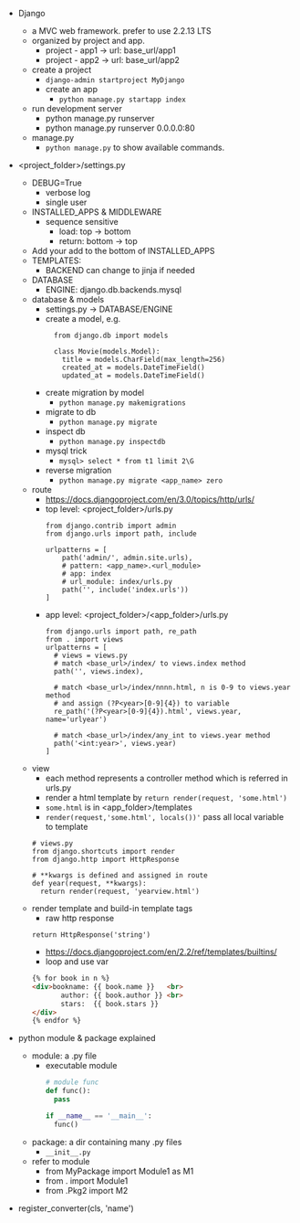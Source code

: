 - Django
  - a MVC web framework. prefer to use 2.2.13 LTS
  - organized by project and app.
    - project - app1 -> url: base_url/app1
    - project - app2 -> url: base_url/app2
  - create a project
    - ```django-admin startproject MyDjango```
    - create an app
      - ```python manage.py startapp index```
  - run development server
    - python manage.py runserver
    - python manage.py runserver 0.0.0.0:80
  - manage.py
    - ```python manage.py``` to show available commands.
- <project_folder>/settings.py
  - DEBUG=True
    - verbose log
    - single user
  - INSTALLED_APPS & MIDDLEWARE
    - sequence sensitive
      - load: top -> bottom
      - return: bottom -> top
  - Add your add to the bottom of INSTALLED_APPS
  - TEMPLATES:
    - BACKEND can change to jinja if needed
  - DATABASE
    - ENGINE: django.db.backends.mysql
  - database & models
    - settings.py -> DATABASE/ENGINE
    - create a model, e.g.
      ```
        from django.db import models
        
        class Movie(models.Model):
          title = models.CharField(max_length=256)
          created_at = models.DateTimeField()
          updated_at = models.DateTimeField()
      ```
    - create migration by model
      - ```python manage.py makemigrations```
    - migrate to db
      - ```python manage.py migrate```
    - inspect db
      - ```python manage.py inspectdb```
    - mysql trick
      - ```mysql> select * from t1 limit 2\G```
    - reverse migration
      - ```python manage.py migrate <app_name> zero```
  - route
    - https://docs.djangoproject.com/en/3.0/topics/http/urls/
    - top level: <project_folder>/urls.py
      ```
      from django.contrib import admin
      from django.urls import path, include
    
      urlpatterns = [
          path('admin/', admin.site.urls),
          # pattern: <app_name>.<url_module>
          # app: index
          # url_module: index/urls.py
          path('', include('index.urls'))
      ]
      ```   
    - app level: <project_folder>/<app_folder>/urls.py
      ```
      from django.urls import path, re_path
      from . import views
      urlpatterns = [
        # views = views.py
        # match <base_url>/index/ to views.index method
        path('', views.index),

        # match <base_url>/index/nnnn.html, n is 0-9 to views.year method
        # and assign (?P<year>[0-9]{4}) to variable
        re_path('(?P<year>[0-9]{4}).html', views.year, name='urlyear')

        # match <base_url>/index/any_int to views.year method
        path('<int:year>', views.year)
      ]
      ```
  - view
    - each method represents a controller method which is referred in urls.py
    - render a html template by ```return render(request, 'some.html')```
    - ```some.html``` is in <app_folder>/templates
    - ```render(request,'some.html', locals())'``` pass all local variable to template
    ```
    # views.py
    from django.shortcuts import render
    from django.http import HttpResponse
    
    # **kwargs is defined and assigned in route
    def year(request, **kwargs):
      return render(request, 'yearview.html')
    ```
  - render template and build-in template tags
    - raw http response
    ```
    return HttpResponse('string')
    ```
    - https://docs.djangoproject.com/en/2.2/ref/templates/builtins/
    - loop and use var
    ```html
    {% for book in n %}
    <div>bookname: {{ book.name }}   <br>
           author: {{ book.author }} <br>
           stars:  {{ book.stars }}  
    </div>
    {% endfor %}
    ```

- python module & package explained
  - module: a .py file
      - executable module
        ```python
        # module func
        def func():
          pass
        
        if __name__ == '__main__':
          func()
        ```
  - package: a dir containing many .py files
    - ```__init__.py```
  - refer to module
    - from MyPackage import Module1 as M1
    - from . import Module1
    - from .Pkg2 import M2

- register_converter(cls, 'name')

